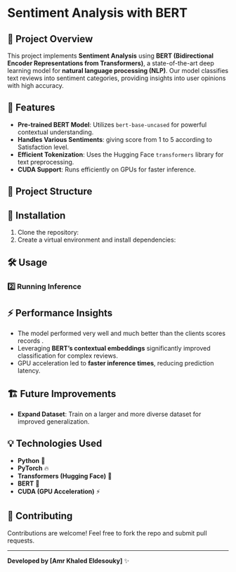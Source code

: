 # Sentiment Analysis with BERT

## 📌 Project Overview

This project implements **Sentiment Analysis** using **BERT (Bidirectional Encoder Representations from Transformers)**, a state-of-the-art deep learning model for **natural language processing (NLP)**. Our model classifies text reviews into sentiment categories, providing insights into user opinions with high accuracy.

## 🚀 Features

- **Pre-trained BERT Model**: Utilizes `bert-base-uncased` for powerful contextual understanding.
- **Handles Various Sentiments**: giving score from 1 to 5 according to Satisfaction level. 
- **Efficient Tokenization**: Uses the Hugging Face `transformers` library for text preprocessing.
- **CUDA Support**: Runs efficiently on GPUs for faster inference.

## 📂 Project Structure

## 🔧 Installation

1. Clone the repository:
2. Create a virtual environment and install dependencies:

## 🛠️ Usage

### 2️⃣ Running Inference


## ⚡ Performance Insights

- The model performed very well and much better than the clients scores records .
- Leveraging **BERT’s contextual embeddings** significantly improved classification for complex reviews.
- GPU acceleration led to **faster inference times**, reducing prediction latency.

## 🏗️ Future Improvements

- **Expand Dataset**: Train on a larger and more diverse dataset for improved generalization.

## 💡 Technologies Used

- **Python** 🐍
- **PyTorch** 🔥
- **Transformers (Hugging Face)** 🤗
- **BERT** 🧠
- **CUDA (GPU Acceleration)** ⚡

## 🤝 Contributing

Contributions are welcome! Feel free to fork the repo and submit pull requests.


---

**Developed by [Amr Khaled Eldesouky]** ✨




